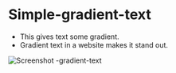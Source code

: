 # Simple-gradient-text

* This gives text some gradient.
* Gradient text in a website makes it stand out.

![Screenshot -gradient-text](https://user-images.githubusercontent.com/40341693/93687786-0a83c600-fac9-11ea-8ce7-04320eccd0d7.png)
